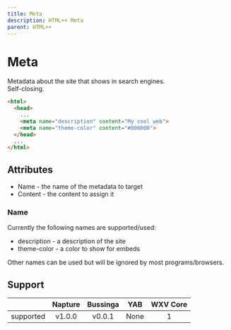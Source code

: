```yaml
---
title: Meta
description: HTML++ Meta
parent: HTML++
---
```

# Meta

Metadata about the site that shows in search engines.\
Self-closing.

```html
<html>
  <head>
    ...
    <meta name="description" content="My cool web">
    <meta name="theme-color" content="#000000">
  </head>
  ...
</html>
```

## Attributes

- Name - the name of the metadata to target
- Content - the content to assign it

### Name

Currently the following names are supported/used:

- description - a description of the site
- theme-color - a color to show for embeds

Other names can be used but will be ignored by most programs/browsers.

## Support

|           | Napture                  | Bussinga                 | YAB                    | WXV Core            |
| --------- | :----------------------: | :----------------------: | :--------------------: | :-----------------: |
| supported | <span full>v1.0.0</span> | <span full>v0.0.1</span> | <span none>None</span> | <span full>1</span> |
